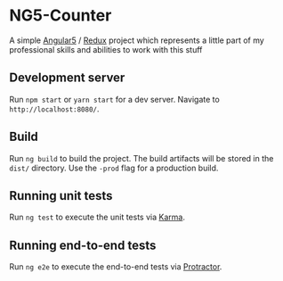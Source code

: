 # NG5-Counter

A simple [Angular5](https://angular.io/) / [Redux](https://redux.js.org/) project which represents a little part of my professional skills and abilities to work with this stuff
## Development server

Run `npm start` or `yarn start` for a dev server. Navigate to `http://localhost:8080/`.
## Build

Run `ng build` to build the project. The build artifacts will be stored in the `dist/` directory. Use the `-prod` flag for a production build.

## Running unit tests

Run `ng test` to execute the unit tests via [Karma](https://karma-runner.github.io).

## Running end-to-end tests

Run `ng e2e` to execute the end-to-end tests via [Protractor](http://www.protractortest.org/).
